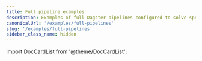 ```yaml
---
title: Full pipeline examples
description: Examples of full Dagster pipelines configured to solve specific real-world problems.
canonicalUrl: '/examples/full-pipelines'
slug: '/examples/full-pipelines'
sidebar_class_name: hidden
---
```


import DocCardList from '@theme/DocCardList';

<DocCardList />
